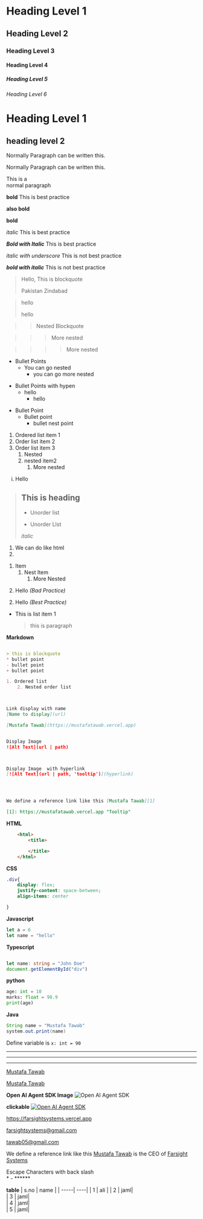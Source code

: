 # Heading Level 1
## Heading Level 2
### Heading Level 3
#### Heading Level 4
##### Heading Level 5
###### Heading Level 6


Heading Level 1
======================

heading level 2
---------------

 

Normally Paragraph can be written this.
<!-- You have to pul a space here   -->
Normally Paragraph can be written this.
<p> This is a <br> normal paragraph </p>


**bold** This is best practice

<strong>also bold</strong>

__bold__

*italic* This is best practice

***Bold with Italic*** This is best practice

_italic with underscore_   This is not best practice

___bold with italic___ This is not best practice

> Hello, This is blockquote
>
> Pakistan Zindabad

> hello
>
> hello


>> Nested Blockquote

>>> More nested

>>>> More nested

* Bullet Points
    * You can go nested
        * you can go more nested

- Bullet Points with hypen
    - hello
        - hello

+ Bullet Point
    + Bullet point
        + bullet nest point


1. Ordered list item 1
2. Order list item 2
3. Order list item 3
    1. Nested
    2. nested item2
        1. More nested



<ol type='i'>
    <li>Hello</li>
</ol>



> ## This is heading
> - Unorder list
> * Unorder LIst
>
>  *italic*


<ol>
    <li>We can do like html<li>
</ol>


1. Item
    1. Nest Item
        1. More Nested


2) Hello *(Bad Practice)*
2. Hello *(Best Practice)*



* This is list item 1

   > this is paragraph



**Markdown**
```markdown

> this is blockquote
* bullet point
- bullet point
+ bullet point

1. Ordered list
    2. Nested order list



Link display with name
[Name to display](url)

[Mustafa Tawab](https://mustafatawab.vercel.app)


Display Image  
![Alt Text](url | path)



Display Image  with hyperlink
[![Alt Text](url | path, 'tooltip')](hyperlink)




We define a reference link like this [Mustafa Tawab][1]

[1]: https://mustafatawab.vercel.app "Tooltip"

```





**HTML**
```html
    <html>
        <title>

        </title>
    </html>
```


**CSS**
```css
.div{
    display: flex;
    justify-content: space-between;
    align-items: center

}
```


**Javascript**
```javascript
let a = 6
let name = "hello"
```



**Typescript**
```typescript

let name: string = "John Doe"
document.getElementById("div")
```



**python**
```python
age: int = 10
marks: float = 98.9
print(age)
```



**Java**
```java
String name = "Mustafa Tawab"
system.out.print(name) 
```



Define variable is `` x: int = 90 ``

-------------------------
__________________________

***************


[Mustafa Tawab](https://mustafatawab.vercel.app)


[Mustafa Tawab](https://mustafatawab.vercel.app, "Mustafa Tawab Portfolio  ")



**Open AI Agent SDK Image**
![Open AI Agent SDK](openai_agent_sdk/openai-agent-sdk.png)


**clickable**
[![Open AI Agent SDK](openai_agent_sdk/openai-agent-sdk.png)](openai_agent_sdk/openai-agent-sdk.png)




https://farsightsystems.vercel.app

<farsightsystems@gmail.com>

tawab05@gmail.com


We define a reference link like this [Mustafa Tawab][1] is the CEO of [Farsight Systems][2]

[1]: https://mustafatawab.vercel.app "Tooltip"
[2]: https://farsightsystems.vercel.app "Tooltip"


Escape Characters with back slash \
\*  \-  \******


 **table**
| s.no | name |
| -----| ----| 
| 1   | ali |
| 2   | jaml|  
| 3   | jaml|  
| 4   | jaml|  
| 5   | jaml|  

